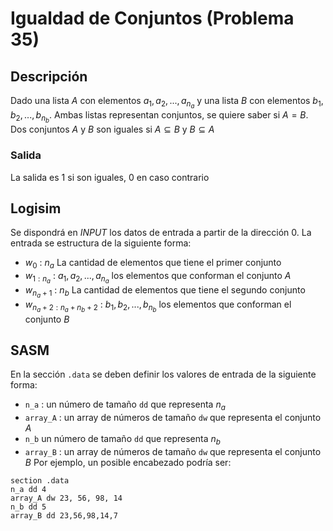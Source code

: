# Igualdad de Conjuntos (Problema 35)

## Descripción
Dado una lista $A$ con elementos $a_1,a_2,...,a_{n_a}$ y una lista $B$ con elementos $b_1,b_2,...,b_{n_b}$. Ambas listas representan conjuntos, se quiere saber si $A = B$. Dos conjuntos $A$ y $B$ son  iguales si $A \subseteq B$ y $B \subseteq A$

### Salida

La salida es 1 si son iguales, 0 en caso contrario

## Logisim

Se dispondrá en *INPUT* los datos de entrada a partir de la dirección $0$. La entrada se estructura de la siguiente forma:

- $w_0$ : $n_a$ La cantidad de elementos que tiene el primer conjunto
- $w_{1:n_{a}}$ : $a_1, a_2,...,a_{n_a}$ los elementos que conforman el conjunto $A$
- $w_{n_{a} + 1}$ : $n_b$ La cantidad de elementos que tiene el segundo conjunto
- $w_{n_{a} + 2:n_{a}+n_{b}+ 2}$ : $b_1, b_2,...,b_{n_b}$ los elementos que conforman el conjunto $B$

## SASM

En la sección `.data` se deben definir los valores de entrada de la siguiente forma:

- `n_a` : un número de tamaño `dd` que representa  $n_a$
- `array_A` : un array de números de tamaño `dw` que representa el conjunto $A$
- `n_b` un número de tamaño `dd` que representa  $n_b$
- `array_B` : un array de números de tamaño `dw` que representa el conjunto $B$
Por ejemplo, un posible encabezado podría ser:

```
section .data
n_a dd 4
array_A dw 23, 56, 98, 14
n_b dd 5
array_B dd 23,56,98,14,7
```
